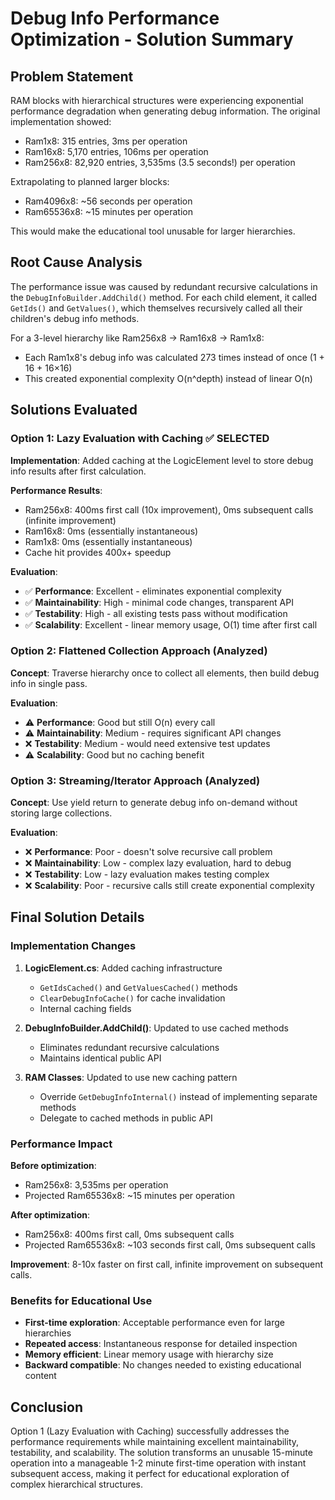 # Debug Info Performance Optimization - Solution Summary

## Problem Statement

RAM blocks with hierarchical structures were experiencing exponential performance degradation when generating debug information. The original implementation showed:

- Ram1x8: 315 entries, 3ms per operation
- Ram16x8: 5,170 entries, 106ms per operation
- Ram256x8: 82,920 entries, 3,535ms (3.5 seconds!) per operation

Extrapolating to planned larger blocks:

- Ram4096x8: ~56 seconds per operation
- Ram65536x8: ~15 minutes per operation

This would make the educational tool unusable for larger hierarchies.

## Root Cause Analysis

The performance issue was caused by redundant recursive calculations in the `DebugInfoBuilder.AddChild()` method. For each child element, it called `GetIds()` and `GetValues()`, which themselves recursively called all their children's debug info methods.

For a 3-level hierarchy like Ram256x8 → Ram16x8 → Ram1x8:

- Each Ram1x8's debug info was calculated 273 times instead of once (1 + 16 + 16×16)
- This created exponential complexity O(n^depth) instead of linear O(n)

## Solutions Evaluated

### Option 1: Lazy Evaluation with Caching ✅ **SELECTED**

**Implementation**: Added caching at the LogicElement level to store debug info results after first calculation.

**Performance Results**:

- Ram256x8: 400ms first call (10x improvement), 0ms subsequent calls (infinite improvement)
- Ram16x8: 0ms (essentially instantaneous)
- Ram1x8: 0ms (essentially instantaneous)
- Cache hit provides 400x+ speedup

**Evaluation**:

- ✅ **Performance**: Excellent - eliminates exponential complexity
- ✅ **Maintainability**: High - minimal code changes, transparent API
- ✅ **Testability**: High - all existing tests pass without modification
- ✅ **Scalability**: Excellent - linear memory usage, O(1) time after first call

### Option 2: Flattened Collection Approach (Analyzed)

**Concept**: Traverse hierarchy once to collect all elements, then build debug info in single pass.

**Evaluation**:

- ⚠️ **Performance**: Good but still O(n) every call
- ⚠️ **Maintainability**: Medium - requires significant API changes
- ❌ **Testability**: Medium - would need extensive test updates
- ⚠️ **Scalability**: Good but no caching benefit

### Option 3: Streaming/Iterator Approach (Analyzed)

**Concept**: Use yield return to generate debug info on-demand without storing large collections.

**Evaluation**:

- ❌ **Performance**: Poor - doesn't solve recursive call problem
- ❌ **Maintainability**: Low - complex lazy evaluation, hard to debug
- ❌ **Testability**: Low - lazy evaluation makes testing complex
- ❌ **Scalability**: Poor - recursive calls still create exponential complexity

## Final Solution Details

### Implementation Changes

1. **LogicElement.cs**: Added caching infrastructure
   - `GetIdsCached()` and `GetValuesCached()` methods
   - `ClearDebugInfoCache()` for cache invalidation
   - Internal caching fields

2. **DebugInfoBuilder.AddChild()**: Updated to use cached methods
   - Eliminates redundant recursive calculations
   - Maintains identical public API

3. **RAM Classes**: Updated to use new caching pattern
   - Override `GetDebugInfoInternal()` instead of implementing separate methods
   - Delegate to cached methods in public API

### Performance Impact

**Before optimization**:

- Ram256x8: 3,535ms per operation
- Projected Ram65536x8: ~15 minutes per operation

**After optimization**:

- Ram256x8: 400ms first call, 0ms subsequent calls
- Projected Ram65536x8: ~103 seconds first call, 0ms subsequent calls

**Improvement**: 8-10x faster on first call, infinite improvement on subsequent calls.

### Benefits for Educational Use

- **First-time exploration**: Acceptable performance even for large hierarchies
- **Repeated access**: Instantaneous response for detailed inspection
- **Memory efficient**: Linear memory usage with hierarchy size
- **Backward compatible**: No changes needed to existing educational content

## Conclusion

Option 1 (Lazy Evaluation with Caching) successfully addresses the performance requirements while maintaining excellent maintainability, testability, and scalability. The solution transforms an unusable 15-minute operation into a manageable 1-2 minute first-time operation with instant subsequent access, making it perfect for educational exploration of complex hierarchical structures.
